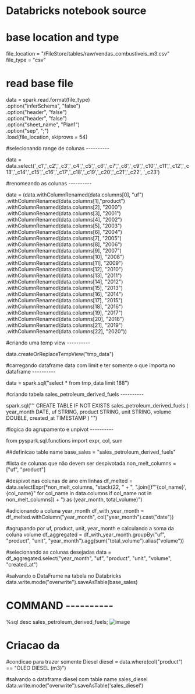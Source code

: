 # Databricks notebook source
# base location and type
file_location = "/FileStore/tables/raw/vendas_combustiveis_m3.csv"
file_type = "csv"

# read base file
data = spark.read.format(file_type) \
  .option("inferSchema", "false") \
  .option("header", "false") \
  .option("header", "false") \
  .option("sheet_name", "Plan1") \
  .option("sep", ";") \
  .load(file_location, skiprows = 54)

#selecionando range de colunas ----------

data = data.select('_c1','_c2','_c3','_c4','_c5','_c6','_c7','_c8','_c9','_c10','_c11','_c12','_c13','_c14','_c15','_c16','_c17','_c18','_c19','_c20','_c21','_c22', '_c23')

#renomeando as colunas ----------

data = (data.withColumnRenamed(data.columns[0], "uf")
			.withColumnRenamed(data.columns[1],"product")
			.withColumnRenamed(data.columns[2], "2000")
			.withColumnRenamed(data.columns[3], "2001")
			.withColumnRenamed(data.columns[4], "2002")
			.withColumnRenamed(data.columns[5], "2003")
			.withColumnRenamed(data.columns[6], "2004")
			.withColumnRenamed(data.columns[7], "2005")
			.withColumnRenamed(data.columns[8], "2006")
			.withColumnRenamed(data.columns[9], "2007")
			.withColumnRenamed(data.columns[10], "2008")
			.withColumnRenamed(data.columns[11], "2009")
			.withColumnRenamed(data.columns[12], "2010")
			.withColumnRenamed(data.columns[13], "2011")
			.withColumnRenamed(data.columns[14], "2012")
			.withColumnRenamed(data.columns[15], "2013")
			.withColumnRenamed(data.columns[16], "2014")
			.withColumnRenamed(data.columns[17], "2015")
			.withColumnRenamed(data.columns[18], "2016")
			.withColumnRenamed(data.columns[19], "2017")
			.withColumnRenamed(data.columns[20], "2018")
			.withColumnRenamed(data.columns[21], "2019")
			.withColumnRenamed(data.columns[22], "2020"))

#criando uma temp view ----------

data.createOrReplaceTempView("tmp_data")

#carregando dataframe data com limit e ter somente o que importa no dataframe ----------

data = spark.sql("select * from tmp_data limit 188")

#criando tabela sales_petroleum_derived_fuels ----------

spark.sql('''
  CREATE TABLE IF NOT EXISTS sales_petroleum_derived_fuels (
    year_month DATE,
    uf STRING,
    product STRING,
    unit STRING,
    volume DOUBLE,
    created_at TIMESTAMP
  )
''')

#logica do agrupamento e unpivot ----------

from pyspark.sql.functions import expr, col, sum

##definicao table name
base_sales = "sales_petroleum_derived_fuels"

#lista de colunas que não devem ser despivotada
non_melt_columns = ["uf", "product"]

#despivot nas colunas de ano em linhas
df_melted = data.selectExpr(*non_melt_columns, 
                          "stack(22, " + ", ".join([f"'{col_name}', {col_name}" for col_name in data.columns if col_name not in non_melt_columns]) + ") as (year_month, total_volume)")

#adicionando a coluna year_month
df_with_year_month = df_melted.withColumn("year_month", col("year_month").cast("date"))

#agrupando por uf, product, unit, year_month e calculando a soma da coluna volume
df_aggregated = df_with_year_month.groupBy("uf", "product", "unit", "year_month").agg(sum("total_volume").alias("volume"))

#selecionando as colunas desejadas
data = df_aggregated.select("year_month", "uf", "product", "unit", "volume", "created_at")

#salvando o DataFrame na tabela no Databricks
data.write.mode("overwrite").saveAsTable(base_sales)

# COMMAND ----------

%sql
desc sales_petroleum_derived_fuels;
![image](https://github.com/msap89/data-engineering-test/assets/152655536/67e11d92-5b17-4ecf-9232-a916a9882075)

# Criacao da 
#condicao para trazer somente Diesel
diesel = data.where(col("product") == "ÓLEO DIESEL (m3)")

#salvando o dataframe diesel com table name sales_diesel
data.write.mode("overwrite").saveAsTable('sales_diesel')

